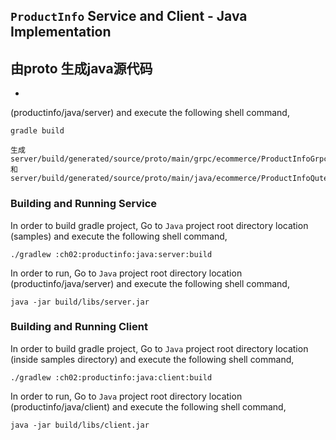 ## ``ProductInfo`` Service and Client - Java Implementation
## 由proto 生成java源代码
- 
(productinfo/java/server) and execute the following
shell command,

```
gradle build

生成 
server/build/generated/source/proto/main/grpc/ecommerce/ProductInfoGrpc.java
和
server/build/generated/source/proto/main/java/ecommerce/ProductInfoQuterClass.java
```
### Building and Running Service

In order to build gradle project, Go to ``Java`` project root directory location (samples) and execute
 the following shell command,
```
./gradlew :ch02:productinfo:java:server:build
```

In order to run, Go to ``Java`` project root directory location (productinfo/java/server) and execute the following
shell command,

```
java -jar build/libs/server.jar
```

### Building and Running Client

In order to build gradle project, Go to ``Java`` project root directory location (inside samples directory) and execute
 the following shell command,
```
./gradlew :ch02:productinfo:java:client:build
```

In order to run, Go to ``Java`` project root directory location (productinfo/java/client) and execute the following
shell command,

```
java -jar build/libs/client.jar
```
